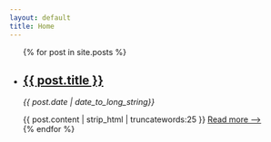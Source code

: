 ```yaml
---
layout: default
title: Home 
---
```


<ul>
  {% for post in site.posts %}
    <li>
      <h2><a href="{{ post.url }}">{{ post.title }}</a></h2>
      <p><i> {{ post.date | date_to_long_string}} </i></p>
      {{ post.content | strip_html | truncatewords:25 }}
      <a href="{{ post.url }}">Read more ⟶</a>
    </li>
  {% endfor %}
</ul>
